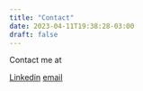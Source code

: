 ```yaml
---
title: "Contact"
date: 2023-04-11T19:38:28-03:00
draft: false
---
```


Contact me at

[Linkedin](https://www.linkedin.com/in/juan-barreto-801212a3/)
[email](mailto:juanbarret@gmail.com)
